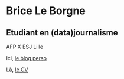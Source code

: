 # Brice Le Borgne
## Etudiant en (data)journalisme
AFP X ESJ Lille

Ici, [le blog perso](http://lebiberongrec.wordpress.com)

Là, [le CV](/files/cv.pdf)
